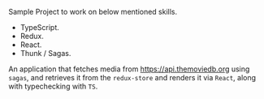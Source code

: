 Sample Project to work on below mentioned skills.

* TypeScript.
* Redux.
* React.
* Thunk / Sagas.


An application that fetches media from https://api.themoviedb.org using `sagas`, and retrieves it from the `redux-store` and renders it via `React`, along with typechecking with `TS`.
